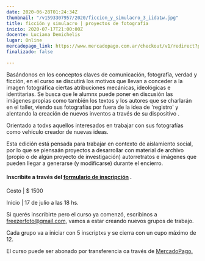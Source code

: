 ```yaml
---
date: 2020-06-28T01:24:34Z
thumbnail: "/v1593307957/2020/ficcion_y_simulacro_3_iida1w.jpg"
title: ficción y simulacro | proyectos de fotografía
inicio: 2020-07-17T21:00:00Z
docente: Luciana Demichelis
lugar: Online
mercadopago_link: https://www.mercadopago.com.ar/checkout/v1/redirect?pref_id=132297489-04bf2cd2-e6dc-49db-b6b3-fd507c8fd024
finalizado: false

---
```

Basándonos en los conceptos claves de comunicación, fotografía, verdad y ficción, en el curso se discutirá los motivos que llevan a conceder a la imagen fotográfica ciertas atribuciones mecánicas, ideológicas e identitarias. Se busca que le alumnx puede poner en discusión las imágenes propias como también los textos y los autores que se charlarán en el taller, viendo sus fotografías por fuera de la idea de 'registro' y alentando la creación de nuevos inventos a través de su dispositivo .

Orientado a todxs aquellos interesados ​​en trabajar con sus fotografías como vehículo creador de nuevas ideas.

Esta edición está pensada para trabajar en contexto de aislamiento social, por lo que se piensaán proyectos a desarrollar con material de archivo (propio o de algún proyecto de investigación) autorretratos e imágenes que pueden llegar a generarse (y modificarse) durante el encierro.

#### **Inscribite a través del** [**formulario de inscripción**](https://docs.google.com/forms/d/1cx7mw6fU5Hhpc2Z6k24ZDO9cb85IBmm4GTX7is266BU/edit "formulario de inscripción") **.**

Costo | $ 1500

Inicio | 17 de julio a las 18 hs.

Si querés inscribirte pero el curso ya comenzó, escribinos a freezerfoto@gmail.com, vamos a estar creando nuevos grupos de trabajo.

Cada grupo va a iniciar con 5 inscriptxs y se cierra con un cupo máximo de 12.

El curso puede ser abonado por transferencia oa través de [MercadoPago.](https://www.mercadopago.com.ar/checkout/v1/redirect?pref_id=132297489-04bf2cd2-e6dc-49db-b6b3-fd507c8fd024)
